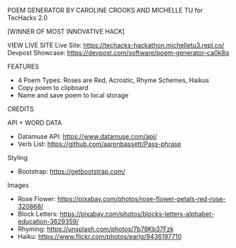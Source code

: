 POEM GENERATOR BY CAROLINE CROOKS AND MICHELLE TU
for TecHacks 2.0 

[WINNER OF MOST INNOVATIVE HACK]

VIEW LIVE SITE
Live Site: https://techacks-hackathon.michelletu3.repl.co/
Devpost Showcase: https://devpost.com/software/poem-generator-ca0k8q

FEATURES
- 4 Poem Types: Roses are Red, Acrostic, Rhyme Schemes, Haikus
- Copy poem to clipboard
- Name and save poem to local storage

CREDITS

API + WORD DATA
- Datamuse API: https://www.datamuse.com/api/
- Verb List: https://github.com/aaronbassett/Pass-phrase

Styling
- Bootstrap: https://getbootstrap.com/

Images
- Rose Flower: https://pixabay.com/photos/rose-flower-petals-red-rose-320868/
- Block Letters: https://pixabay.com/photos/blocks-letters-alphabet-education-3629359/
- Rhyming: https://unsplash.com/photos/7b78Kb37Fzk
- Haiku: 
https://www.flickr.com/photos/earlg/9436197710
